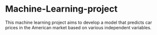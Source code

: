 # Machine-Learning-project
This machine learning project aims to develop a model that predicts car prices in the American market based on various independent variables.
